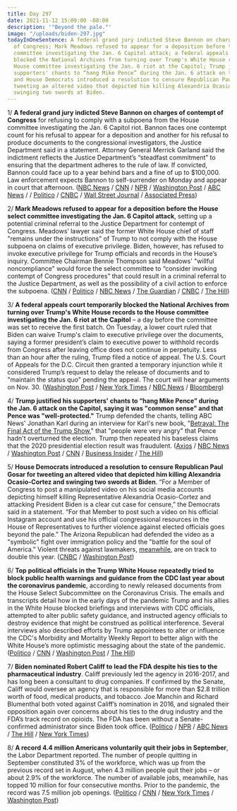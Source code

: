 ```yaml
---
title: Day 297
date: 2021-11-12 15:09:00 -08:00
description: '"Beyond the pale."'
image: "/uploads/biden-297.jpg"
todayInOneSentence: A federal grand jury indicted Steve Bannon on charges of contempt
  of Congress; Mark Meadows refused to appear for a deposition before the House select
  committee investigating the Jan. 6 Capitol attack; a federal appeals court temporarily
  blocked the National Archives from turning over Trump's White House records to the
  House committee investigating the Jan. 6 riot at the Capitol; Trump justified his
  supporters' chants to “hang Mike Pence” during the Jan. 6 attack on the Capitol;
  and House Democrats introduced a resolution to censure Republican Paul Gosar for
  tweeting an altered video that depicted him killing Alexandria Ocasio-Cortez and
  swinging two swords at Biden.
---
```


1/ **A federal grand jury indicted Steve Bannon on charges of contempt of Congress** for refusing to comply with a subpoena from the House committee investigating the Jan. 6 Capitol riot. Bannon faces one contempt count for his refusal to appear for a deposition and another for his refusal to produce documents to the congressional investigators, the Justice Department said in a statement. Attorney General Merrick Garland said the indictment reflects the Justice Department’s “steadfast commitment” to ensuring that the department adheres to the rule of law. If convicted, Bannon could face up to a year behind bars and a fine of up to $100,000. Law enforcement expects Bannon to self-surrender on Monday and appear in court that afternoon. ([NBC News](https://www.nbcnews.com/politics/justice-department/former-trump-adviser-steve-bannon-indicted-federal-grand-jury-contempt-n1283834) / [CNN](https://www.cnn.com/2021/11/12/politics/steve-bannon-indicted/index.html) / [NPR](https://www.npr.org/2021/11/12/1054309797/steve-bannon-contempt-congress-justice-department) / [Washington Post](https://www.washingtonpost.com/national-security/steve-bannon-indicted/2021/11/12/eebd4726-43fa-11ec-a3aa-0255edc02eb7_story.html?itid=hp-top-table-main) / [ABC News](https://abcnews.go.com/Politics/justice-department-charges-steve-bannon-criminal-contempt-congress/story?id=81138335) / / [Politico](https://www.politico.com/news/2021/11/12/steve-bannon-indicted-for-defying-jan-6-committee-investigation-521177) / [CNBC](https://www.cnbc.com/2021/11/12/trump-ally-steve-bannon-indicted-for-dodging-jan-6-probe-subpoena.html) / [Wall Street Journal](https://www.wsj.com/articles/prosecutors-charge-trump-adviser-steve-bannon-for-defying-jan-6-panel-subpoena-11636751171?mod=hp_lead_pos4) / [Associated Press](https://apnews.com/article/steve-bannon-donald-trump-congress-mark-meadows-subpoenas-70fcf59323df874b4a0def1f4c1222cc))

2/ **Mark Meadows refused to appear for a deposition before the House select committee investigating the Jan. 6 Capitol attack**, setting up a potential criminal referral to the Justice Department for contempt of Congress. Meadows’ lawyer said the former White House chief of staff "remains under the instructions" of Trump to not comply with the House subpoena on claims of executive privilege. Biden, however, has refused to invoke executive privilege for Trump officials and records in the House’s inquiry. Committee Chairman Bennie Thompson said Meadows' "willful noncompliance" would force the select committee to “consider invoking contempt of Congress procedures” that could result in a criminal referral to the Justice Department, as well as the possibility of a civil action to enforce the subpoena. ([CNN](https://www.cnn.com/2021/11/12/politics/mark-meadows-january-6-deposition/index.html) / [Politico](https://www.politico.com/news/2021/11/11/jan-6-committee-mark-meadows-testify-friday-520992) / [NBC News](https://www.nbcnews.com/politics/politics-news/former-trump-aide-mark-meadows-fails-appear-jan-6-committee-n1283815) / [The Guardian](https://www.theguardian.com/us-news/2021/nov/12/mark-meadows-trump-white-house-capitol-attack-committee) / [CNBC](https://www.cnbc.com/2021/11/12/trump-white-house-chief-of-staff-mark-meadows-ducks-jan-6-riot-panel-.html) / [The Hill](https://thehill.com/homenews/house/581284-meadows-defies-jan-6-committee-risking-contempt-charges))

3/ **A federal appeals court temporarily blocked the National Archives from turning over Trump's White House records to the House committee investigating the Jan. 6 riot at the Capitol** – a day before the committee was set to receive the first batch. On Tuesday, a lower court ruled that Biden can waive Trump's claim to executive privilege over the documents, saying a former president’s claim to executive power to withhold records from Congress after leaving office does not continue in perpetuity. Less than an hour after the ruling, Trump filed a notice of appeal. The U.S. Court of Appeals for the D.C. Circuit then granted a temporary injunction while it considered Trump’s request to delay the release of documents and to "maintain the status quo" pending the appeal. The court will hear arguments on Nov. 30. ([Washington Post](https://www.washingtonpost.com/local/legal-issues/appeals-court-temporarily-bars-release-of-trump-white-house-records-to-house-jan-6-committee/2021/11/11/0e71fd5e-423f-11ec-9ea7-3eb2406a2e24_story.html) / [New York Times](https://www.nytimes.com/2021/11/11/us/politics/trump-files-january-6.html) / [NBC News](https://www.nbcnews.com/politics/donald-trump/trump-asks-appeals-court-temporarily-block-release-jan-6-records-n1283732) / [Bloomberg](https://www.bloomberg.com/news/articles/2021-11-11/federal-appeals-court-blocks-release-of-trump-documents-for-now?sref=MIBMEEoj))

4/ **Trump justified his supporters' chants to “hang Mike Pence” during the Jan. 6 attack on the Capitol, saying it was "common sense" and that Pence was "well-protected."** Trump defended the chants, telling ABC News' Jonathan Karl during an interview for Karl's new book, "[Betrayal: The Final Act of the Trump Show](https://amzn.to/3kxve1o)," that "people were very angry" that Pence hadn't overturned the election. Trump then repeated his baseless claims that the 2020 presidential election result was fraudulent. ([Axios](https://www.axios.com/trump-hang-mike-pence-january-6-audio-4f147245-becf-4766-ac60-7acece6862be.html) / [NBC News](https://www.nbcnews.com/politics/donald-trump/trump-defends-jan-6-rioters-hang-mike-pence-chant-newly-n1283798) / [Washington Post](https://www.washingtonpost.com/politics/trump-hang-mike-pence/2021/11/12/64a17142-43b0-11ec-a88e-2aa4632af69b_story.html) / [CNN](https://www.cnn.com/2021/11/12/politics/trump-pence-threats-january-6/index.html) / [Business Insider](https://www.businessinsider.com/trump-justified-hang-mike-pence-calls-says-common-sense-audio-2021-11) / [The Hill](https://thehill.com/homenews/media/581252-trump-dismisses-rioters-calls-to-hang-pence-how-can-you-pass-on-a-fraudulent))

5/ **House Democrats introduced a resolution to censure Republican Paul Gosar for tweeting an altered video that depicted him killing Alexandria Ocasio-Cortez and swinging two swords at Biden**. “For a Member of Congress to post a manipulated video on his social media accounts depicting himself killing Representative Alexandria Ocasio-Cortez and attacking President Biden is a clear cut case for censure,” the Democrats said in a statement. “For that Member to post such a video on his official Instagram account and use his official congressional resources in the House of Representatives to further violence against elected officials goes beyond the pale.” The Arizona Republican had defended the video as a "symbolic" fight over immigration policy and the "battle for the soul of America.” Violent threats against lawmakers, [meanwhile](https://www.nytimes.com/2021/11/12/us/politics/republican-violent-rhetoric.html), are on track to double this year. ([CNBC](https://www.cnbc.com/2021/11/12/house-democrats-move-to-censure-gop-rep-paul-gosar-over-violent-video-.html) / [Washington Post](https://www.washingtonpost.com/politics/house-democrats-introduce-resolution-to-censure-rep-gosar-over-animated-video-that-depicted-him-killing-rep-ocasio-cortez/2021/11/11/4e00ffa8-4300-11ec-9ea7-3eb2406a2e24_story.html))

6/ **Top political officials in the Trump White House repeatedly tried to block public health warnings and guidance from the CDC last year about the coronavirus pandemic**, according to newly released documents from the House Select Subcommittee on the Coronavirus Crisis. The emails and transcripts detail how in the early days of the pandemic Trump and his allies in the White House blocked briefings and interviews with CDC officials, attempted to alter public safety guidance, and instructed agency officials to destroy evidence that might be construed as political interference. Several interviews also described efforts by Trump appointees to alter or influence the CDC's Morbidity and Mortality Weekly Report to better align with the White House’s more optimistic messaging about the state of the pandemic. ([Politico](https://www.politico.com/news/2021/11/12/trump-cdc-covid-521128) / [CNN](https://www.cnn.com/2021/11/12/politics/house-committee-cdc-covid-trump-administration-response/index.html) / [Washington Post](https://www.washingtonpost.com/health/2021/11/12/messonnier-birx-coronavirus-response-interference/) / [The Hill](https://thehill.com/policy/healthcare/581322-documents-reveal-new-details-of-trump-political-interference-in-covid))

7/ **Biden nominated Robert Califf to lead the FDA despite his ties to the pharmaceutical industry**. Califf previously led the agency in 2016-2017, and has long been a consultant to drug companies. If confirmed by the Senate, Califf would oversee an agency that is responsible for more than $2.8 trillion worth of food, medical products, and tobacco. Joe Manchin and Richard Blumenthal both voted against Califf’s nomination in 2016, and signaled their opposition again over concerns about his ties to the drug industry and the FDA’s track record on opioids. The FDA has been without a Senate-confirmed administrator since Biden took office. ([Politico](https://www.politico.com/news/2021/11/12/biden-poised-to-nominate-califf-as-fda-chief-521060) / [NPR](https://www.npr.org/2021/11/12/1055143924/biden-nominates-former-commissioner-robert-califf-to-again-lead-fda) / [ABC News](https://abcnews.go.com/Politics/biden-nominate-dr-robert-califf-fda-commissioner/story?id=81131614) / [The Hill](https://thehill.com/homenews/senate/581293-manchin-opposes-expected-biden-fda-nominee) / [New York Times](https://www.nytimes.com/2021/11/12/us/politics/robert-califf-fda.html))

8/ **A record 4.4 million Americans voluntarily quit their jobs in September**, the Labor Department reported. The number of people quitting in September constituted 3% of the workforce, which was up from the previous record set in August, when 4.3 million people quit their jobs – or about 2.9% of the workforce. The number of available jobs, meanwhile, has topped 10 million for four consecutive months. Prior to the pandemic, the record was 7.5 million job openings. ([Politico](https://www.politico.com/news/2021/11/12/for-2nd-straight-month-americans-quit-jobs-at-a-record-pace-521116) / [CNN](https://www.cnn.com/2021/11/12/economy/job-openings-quits-september/index.html) / [New York Times](https://www.nytimes.com/live/2021/11/12/business/news-business-stock-market) / [Washington Post](https://www.washingtonpost.com/business/2021/11/12/job-quit-september-openings/))